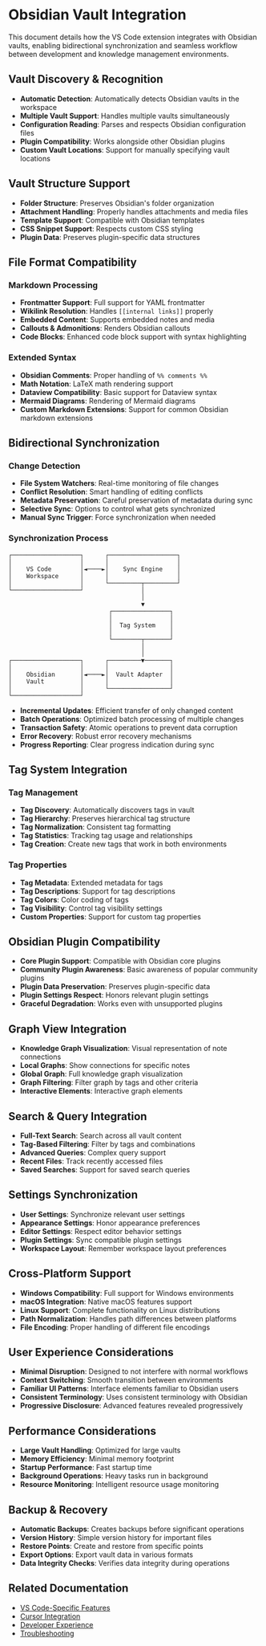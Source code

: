 # Obsidian Vault Integration

This document details how the VS Code extension integrates with Obsidian vaults, enabling bidirectional synchronization and seamless workflow between development and knowledge management environments.

## Vault Discovery & Recognition

- **Automatic Detection**: Automatically detects Obsidian vaults in the workspace
- **Multiple Vault Support**: Handles multiple vaults simultaneously
- **Configuration Reading**: Parses and respects Obsidian configuration files
- **Plugin Compatibility**: Works alongside other Obsidian plugins
- **Custom Vault Locations**: Support for manually specifying vault locations

## Vault Structure Support

- **Folder Structure**: Preserves Obsidian's folder organization
- **Attachment Handling**: Properly handles attachments and media files
- **Template Support**: Compatible with Obsidian templates
- **CSS Snippet Support**: Respects custom CSS styling
- **Plugin Data**: Preserves plugin-specific data structures

## File Format Compatibility

### Markdown Processing

- **Frontmatter Support**: Full support for YAML frontmatter
- **Wikilink Resolution**: Handles `[[internal links]]` properly
- **Embedded Content**: Supports embedded notes and media
- **Callouts & Admonitions**: Renders Obsidian callouts
- **Code Blocks**: Enhanced code block support with syntax highlighting

### Extended Syntax

- **Obsidian Comments**: Proper handling of `%% comments %%`
- **Math Notation**: LaTeX math rendering support
- **Dataview Compatibility**: Basic support for Dataview syntax
- **Mermaid Diagrams**: Rendering of Mermaid diagrams
- **Custom Markdown Extensions**: Support for common Obsidian markdown extensions

## Bidirectional Synchronization

### Change Detection

- **File System Watchers**: Real-time monitoring of file changes
- **Conflict Resolution**: Smart handling of editing conflicts
- **Metadata Preservation**: Careful preservation of metadata during sync
- **Selective Sync**: Options to control what gets synchronized
- **Manual Sync Trigger**: Force synchronization when needed

### Synchronization Process

```
┌───────────────────┐      ┌───────────────────┐
│                   │      │                   │
│    VS Code        │◄────►│    Sync Engine    │
│    Workspace      │      │                   │
│                   │      └─────────┬─────────┘
└───────────────────┘                │
                                     │
                                     ▼
                            ┌────────────────┐
                            │                │
                            │  Tag System    │
                            │                │
                            └────────┬───────┘
                                     │
                                     │
┌───────────────────┐      ┌─────────▼───────┐
│                   │      │                 │
│    Obsidian       │◄────►│  Vault Adapter  │
│    Vault          │      │                 │
│                   │      └─────────────────┘
└───────────────────┘
```

- **Incremental Updates**: Efficient transfer of only changed content
- **Batch Operations**: Optimized batch processing of multiple changes
- **Transaction Safety**: Atomic operations to prevent data corruption
- **Error Recovery**: Robust error recovery mechanisms
- **Progress Reporting**: Clear progress indication during sync

## Tag System Integration

### Tag Management

- **Tag Discovery**: Automatically discovers tags in vault
- **Tag Hierarchy**: Preserves hierarchical tag structure
- **Tag Normalization**: Consistent tag formatting
- **Tag Statistics**: Tracking tag usage and relationships
- **Tag Creation**: Create new tags that work in both environments

### Tag Properties

- **Tag Metadata**: Extended metadata for tags
- **Tag Descriptions**: Support for tag descriptions
- **Tag Colors**: Color coding of tags
- **Tag Visibility**: Control tag visibility settings
- **Custom Properties**: Support for custom tag properties

## Obsidian Plugin Compatibility

- **Core Plugin Support**: Compatible with Obsidian core plugins
- **Community Plugin Awareness**: Basic awareness of popular community plugins
- **Plugin Data Preservation**: Preserves plugin-specific data
- **Plugin Settings Respect**: Honors relevant plugin settings
- **Graceful Degradation**: Works even with unsupported plugins

## Graph View Integration

- **Knowledge Graph Visualization**: Visual representation of note connections
- **Local Graphs**: Show connections for specific notes
- **Global Graph**: Full knowledge graph visualization
- **Graph Filtering**: Filter graph by tags and other criteria
- **Interactive Elements**: Interactive graph elements

## Search & Query Integration

- **Full-Text Search**: Search across all vault content
- **Tag-Based Filtering**: Filter by tags and combinations
- **Advanced Queries**: Complex query support
- **Recent Files**: Track recently accessed files
- **Saved Searches**: Support for saved search queries

## Settings Synchronization

- **User Settings**: Synchronize relevant user settings
- **Appearance Settings**: Honor appearance preferences
- **Editor Settings**: Respect editor behavior settings
- **Plugin Settings**: Sync compatible plugin settings
- **Workspace Layout**: Remember workspace layout preferences

## Cross-Platform Support

- **Windows Compatibility**: Full support for Windows environments
- **macOS Integration**: Native macOS features support
- **Linux Support**: Complete functionality on Linux distributions
- **Path Normalization**: Handles path differences between platforms
- **File Encoding**: Proper handling of different file encodings

## User Experience Considerations

- **Minimal Disruption**: Designed to not interfere with normal workflows
- **Context Switching**: Smooth transition between environments
- **Familiar UI Patterns**: Interface elements familiar to Obsidian users
- **Consistent Terminology**: Uses consistent terminology with Obsidian
- **Progressive Disclosure**: Advanced features revealed progressively

## Performance Considerations

- **Large Vault Handling**: Optimized for large vaults
- **Memory Efficiency**: Minimal memory footprint
- **Startup Performance**: Fast startup time
- **Background Operations**: Heavy tasks run in background
- **Resource Monitoring**: Intelligent resource usage monitoring

## Backup & Recovery

- **Automatic Backups**: Creates backups before significant operations
- **Version History**: Simple version history for important files
- **Restore Points**: Create and restore from specific points
- **Export Options**: Export vault data in various formats
- **Data Integrity Checks**: Verifies data integrity during operations

## Related Documentation

- [VS Code-Specific Features](./vscode-features.md)
- [Cursor Integration](./cursor-integration.md)
- [Developer Experience](./developer-experience.md)
- [Troubleshooting](./troubleshooting.md) 